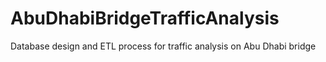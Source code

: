 # AbuDhabiBridgeTrafficAnalysis
Database design and ETL process for traffic analysis on Abu Dhabi bridge
